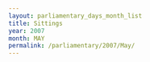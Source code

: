 ```yaml
---
layout: parliamentary_days_month_list
title: Sittings
year: 2007
month: MAY
permalink: /parliamentary/2007/May/
---
```


